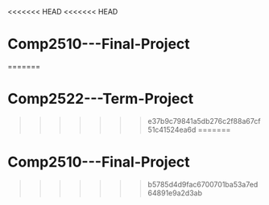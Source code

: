 <<<<<<< HEAD
<<<<<<< HEAD
# Comp2510---Final-Project
=======
# Comp2522---Term-Project
>>>>>>> e37b9c79841a5db276c2f88a67cf51c41524ea6d
=======
# Comp2510---Final-Project
>>>>>>> b5785d4d9fac6700701ba53a7ed64891e9a2d3ab
